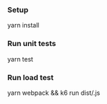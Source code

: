 ### Setup

yarn install

### Run unit tests

yarn test

### Run load test

yarn webpack && k6 run dist/<test-filename>.js
